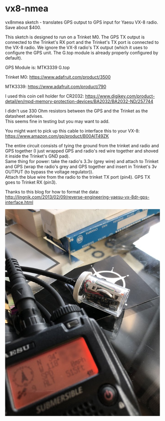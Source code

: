 # vx8-nmea

vx8nmea sketch - translates GPS output to GPS input for Yaesu VX-8 radio.  Save about $400.

This sketch is designed to run on a Trinket M0.  The GPS TX output is connected to the Trinket's RX port 
and the Trinket's TX port is connected to the VX-8 radio.  We ignore the VX-8 radio's TX output (which it uses to configure the GPS unit. The G.top module is already properly configured by default).

GPS Module is: MTK3339 G.top

Trinket M0: https://www.adafruit.com/product/3500

MTK3339:  https://www.adafruit.com/product/790

I used this coin cell holder for CR2032: 
https://www.digikey.com/product-detail/en/mpd-memory-protection-devices/BA2032/BA2032-ND/257744

I didn't use 330 Ohm resistors between the GPS and the Trinket as the datasheet advises.  
This seems fine in testing but you may want to add.

You might want to pick up this cable to interface this to your VX-8:
https://www.amazon.com/gp/product/B00AIT49ZK

The entire circuit consists of tying the ground from the trinket and radio and GPS together (I just wrapped GPS and radio's red wire together and shoved it inside the Trinket's GND pad).  
Same thing for power: take the radio's 3.3v (grey wire) and attach to Trinket and GPS (wrap the radio's grey and GPS together and insert in Trinket's 3v OUTPUT (to bypass the voltage regulator)).  
Attach the blue wire from the radio to the trinket TX port (pin4). GPS TX goes to Trinket RX (pin3).

Thanks to this blog for how to format the data:
http://lingnik.com/2013/02/09/reverse-engineering-yaesu-vx-8dr-gps-interface.html


![](https://raw.githubusercontent.com/crazypill/vx8-nmea/master/GPS-VX8.jpeg)


